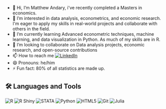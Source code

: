 - 👋 Hi, I’m Matthew Andary, i've recently completed a Masters in economics. 
- 👀 I’m interested in data analysis, econometrics, and economic research. I'm eager to apply my skills in real-world projects and collaborate with others in the field.
- 🌱 I’m currently learning Advanced econometric techniques, machine learning, and data visualization in Python. As much of my skills are in R.
- 💞️ I’m looking to collaborate on Data analysis projects, economic research, and open-source contributions
- 📫 How to reach me [![LinkedIn](https://img.shields.io/badge/LinkedIn-blue?style=flat&logo=linkedin)](https://www.linkedin.com/in/matthewandary)
- 😄 Pronouns: he/him
- ⚡ Fun fact: 80% of all statistics are made up.

## 🛠️ Languages and Tools
![R](https://img.shields.io/badge/-R-276DC3?style=flat&logo=r&logoColor=white)
![R Shiny](https://img.shields.io/badge/-R%20Shiny-276DC3?style=flat&logo=r&logoColor=white)
![STATA](https://img.shields.io/badge/-STATA-1E90FF?style=flat&logo=stata&logoColor=white)
![Python](https://img.shields.io/badge/-Python-3776AB?style=flat&logo=python&logoColor=white)
![HTML5](https://img.shields.io/badge/-HTML5-black?style=flat&logo=html5)
![Git](https://img.shields.io/badge/-Git-black?style=flat&logo=git)
![Julia](https://img.shields.io/badge/-Julia-9558B2?style=flat&logo=julia&logoColor=white)




<!---
MatthewAndary/MatthewAndary is a ✨ special ✨ repository because its `README.md` (this file) appears on your GitHub profile.
You can click the Preview link to take a look at your changes.
--->

